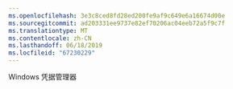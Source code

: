```yaml
---
ms.openlocfilehash: 3e3c8ced8fd28ed200fe9af9c649e6a16674d00e
ms.sourcegitcommit: ad203331ee9737e82ef70206ac04eeb72a5f9c7f
ms.translationtype: MT
ms.contentlocale: zh-CN
ms.lasthandoff: 06/18/2019
ms.locfileid: "67230229"
---
```

Windows 凭据管理器